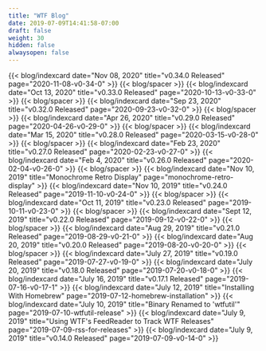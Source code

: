 ```yaml
---
title: "WTF Blog"
date: 2019-07-09T14:41:58-07:00
draft: false
weight: 30
hidden: false
alwaysopen: false
---
```


{{< blog/indexcard date="Nov 08, 2020" title="v0.34.0 Released" page="2020-11-08-v0-34-0" >}}
{{< blog/spacer >}}
{{< blog/indexcard date="Oct 13, 2020" title="v0.33.0 Released" page="2020-10-13-v0-33-0" >}}
{{< blog/spacer >}}
{{< blog/indexcard date="Sep 23, 2020" title="v0.32.0 Released" page="2020-09-23-v0-32-0" >}}
{{< blog/spacer >}}
{{< blog/indexcard date="Apr 26, 2020" title="v0.29.0 Released" page="2020-04-26-v0-29-0" >}}
{{< blog/spacer >}}
{{< blog/indexcard date="Mar 15, 2020" title="v0.28.0 Released" page="2020-03-15-v0-28-0" >}}
{{< blog/spacer >}}
{{< blog/indexcard date="Feb 23, 2020" title="v0.27.0 Released" page="2020-02-23-v0-27-0" >}}
{{< blog/indexcard date="Feb 4, 2020" title="v0.26.0 Released" page="2020-02-04-v0-26-0" >}}
{{< blog/spacer >}}
{{< blog/indexcard date="Nov 10, 2019" title="Monochrome Retro Display" page="monochrome-retro-display" >}}
{{< blog/indexcard date="Nov 10, 2019" title="v0.24.0 Released" page="2019-11-10-v0-24-0" >}}
{{< blog/spacer >}}
{{< blog/indexcard date="Oct 11, 2019" title="v0.23.0 Released" page="2019-10-11-v0-23-0" >}}
{{< blog/spacer >}}
{{< blog/indexcard date="Sept 12, 2019" title="v0.22.0 Released" page="2019-09-12-v0-22-0" >}}
{{< blog/spacer >}}
{{< blog/indexcard date="Aug 29, 2019" title="v0.21.0 Released" page="2019-08-29-v0-21-0" >}}
{{< blog/indexcard date="Aug 20, 2019" title="v0.20.0 Released" page="2019-08-20-v0-20-0" >}}
{{< blog/spacer >}}
{{< blog/indexcard date="July 27, 2019" title="v0.19.0 Released" page="2019-07-27-v0-19-0" >}}
{{< blog/indexcard date="July 20, 2019" title="v0.18.0 Released" page="2019-07-20-v0-18-0" >}}
{{< blog/indexcard date="July 16, 2019" title="v0.17.1 Released" page="2019-07-16-v0-17-1" >}}
{{< blog/indexcard date="July 12, 2019" title="Installing With Homebrew" page="2019-07-12-homebrew-installation" >}}
{{< blog/indexcard date="July 10, 2019" title="Binary Renamed to 'wtfutil'" page="2019-07-10-wtfutil-release" >}}
{{< blog/indexcard date="July 9, 2019" title="Using WTF's FeedReader to Track WTF Releases" page="2019-07-09-rss-for-releases" >}}
{{< blog/indexcard date="July 9, 2019" title="v0.14.0 Released" page="2019-07-09-v0-14-0" >}}
